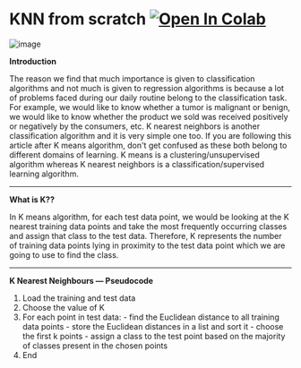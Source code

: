 # KNN from scratch [![Open In Colab](https://colab.research.google.com/assets/colab-badge.svg)](https://colab.research.google.com/drive/1rwhhcCujhQKvo06iOiArJSnpqoCt4n_U?usp=sharing)

![image](https://user-images.githubusercontent.com/89921883/222410118-9fac734a-c4c3-4c61-bda1-b6003604bd5e.png)

**Introduction**

The reason we find that much importance is given to classification algorithms and not much is given to regression algorithms is because a lot of problems faced during our daily routine belong to the classification task. For example, we would like to know whether a tumor is malignant or benign, we would like to know whether the product we sold was received positively or negatively by the consumers, etc. K nearest neighbors is another classification algorithm and it is very simple one too. If you are following this article after K means algorithm, don't get confused as these both belong to different domains of learning. K means is a clustering/unsupervised algorithm whereas K nearest neighbors is a classification/supervised learning algorithm.



---
**What is K??**

In K means algorithm, for each test data point, we would be looking at the K nearest training data points and take the most frequently occurring classes and assign that class to the test data. Therefore, K represents the number of training data points lying in proximity to the test data point which we are going to use to find the class.


---

**K Nearest Neighbours — Pseudocode**
1. Load the training and test data 
2. Choose the value of K 
3. For each point in test data:
       - find the Euclidean distance to all training data points
       - store the Euclidean distances in a list and sort it 
       - choose the first k points 
       - assign a class to the test point based on the majority of      classes present in the chosen points
4. End 
